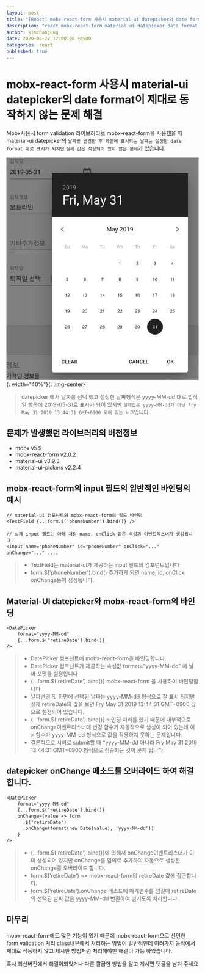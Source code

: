 ```yaml
---
layout: post
title: "[React] mobx-react-form 사용시 material-ui datepicker의 date format이 제대로 동작하지 않는 문제 해결"
description: "react mobx-react-form material-ui datepicker date format bug not working 미동작"
author: kimchanjung
date: 2020-06-22 12:00:00 +0900
categories: react
published: true
---
```


# mobx-react-form 사용시 material-ui datepicker의 date format이 제대로 동작하지 않는 문제 해결
Mobx사용시 form validation 라이브러리로 mobx-react-form을 사용했을 때 material-ui datepicker의 `날짜를 변경한 후 화면에 표시되는 날짜는 설정한 date format 대로 표시가 되지만` `실제 값은 적용되어 있지 않은 문제`가 있습니다.

![material-ui-datepicker](/post-img/react/material-ui-datepicker.png){: width="40%"}{: .img-center}

> datepicker 에서 날짜를 선택 했고 설정한 날짜형식은 yyyy-MM-dd 대로 입직일 항목에 2019-05-31로 표시가 되어 있지만 `실제값은 yyyy-MM-dd가 아닌 Fry May 31 2019 13:44:31 GMT+0900 되어 있는 버그`입니다  

## 문제가 발생했던 라이브러리의 버전정보
- mobx v5.9
- mobx-react-form v2.0.2
- material-ui v3.9.3
- material-ui-pickers v2.2.4

## mobx-react-form의 input 필드의 일반적인 바인딩의 예시
```react
// material-ui 컴포넌트와 mobx-react-form의 필드 바인딩
<TextField {...form.$('phoneNumber').bind()} />

// 실제 input 필드는 아래 처럼 name, onClick 같은 속성과 이벤트리스너가 생성됩니다.
<input name="phoneNumber" id="phoneNumber" onClick="..." onChange="..." ....
```
> - TextField는 material-ui가 제공하는 input 필드의 컴포넌트입니다
> - form.$('phoneNumber').bind() 추가하게 되면 name, id, onClick, onChange등이 생성됩니다.

## Material-UI datepicker와 mobx-react-form의 바인딩
```react
<DatePicker
    format="yyyy-MM-dd"
    {...form.$('retireDate').bind()}
/>    
```
> - DatePicker 컴포넌트에 mobx-react-form을 바인딩합니다. 
> - DatePicker 컴포넌트가 제공하는 속성값 format="yyyy-MM-dd" 에 날짜 포맷을 설정합니다
> - {...form.$('retireDate').bind()} mobx-react-form 을 사용하여 바인딩합니다
> - 날짜변경 및 화면에 선택된 날짜는 yyyy-MM-dd 형식으로 잘 표시 되지만 실제 retireDate의 값을 보면 Fry May 31 2019 13:44:31 GMT+0900 값으로 설정되어 있습니다.
> - {...form.$('retireDate').bind()} 바인딩 처리를 했기 때문에 내부적으로 onChange이벤트리스너에 변경 함수가 자동적으로 생성이 되어 있는데 이 > 함수가 yyyy-MM-dd 형식으로 값을 적용하지 못하는 문제입니다.
> - 결론적으로 서버로 submit할 때 *yyyy-MM-dd 아니라 Fry May 31 2019 13:44:31 GMT+0900 형식으로 전송되는 것이 문제 입니다.

## datepicker onChange 메소드를 오버라이드 하여 해결합니다.
```react
<DatePicker
    format="yyyy-MM-dd"
    {...form.$('retireDate').bind()}
    onChange={value => form
      .$('retireDate')
      .onChange(format(new Date(value), 'yyyy-MM-dd'))
    }
/>    
```
> - {...form.$('retireDate').bind()}에 의해서 onChange이벤트리스너가 이미 생성되어 있지만 onChange를 임의로 추가하여 자동으로 생성된 onChange를 오버라이드 합니다.
> - form.$('retireDate') <= mobx-react-form의 retireDate 값에 접근합니다.
> - form.$('retireDate').onChange 메소드에 매개변수를 넘길때 retireDate의 선택된 날짜 값을 yyyy-MM-dd 변환하여 넘기도록 처리합니다.

## 마무리
mobx-react-form에도 많은 기능이 있기 때문에 mobx-react-form으로 선언한 form validation 처리 class내부에서 처리하는 방법이 일반적인데 여러가지 동작에서 제대로 작동하지 않고 제시한 방법처럼 처리해야만 해결이 가능 하였습니다.

혹시 최신버전에서 해결이되었거나 다른 깔끔한 방법을 알고 계시면 댓글을 남겨 주세요



